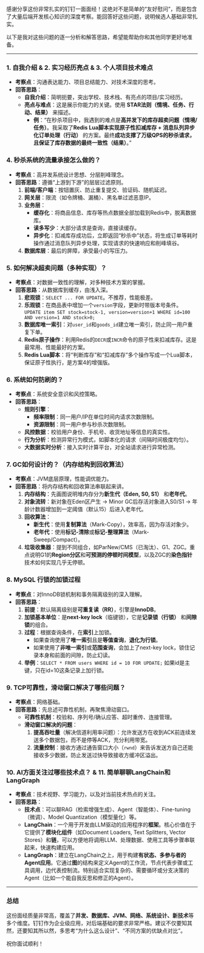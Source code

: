 感谢分享这份非常扎实的钉钉一面面经！这绝对不是简单的“友好慰问”，而是包含了大量后端开发核心知识的深度考察。能回答好这些问题，说明候选人基础非常扎实。

以下是我对这些问题的逐一分析和解答思路，希望能帮助你和其他同学更好地准备。

---

### **1. 自我介绍 & 2. 实习经历亮点 & 3. 个人项目技术难点**

*   **考察点**：沟通表达能力、项目总结能力、对技术深度的思考。
*   **回答思路**：
    *   **自我介绍**：简明扼要，突出学校、技术栈、有亮点的项目/实习经历。
    *   **亮点与难点**：这是展示你能力的关键。使用 **STAR法则（情境、任务、行动、结果）** 来描述。
        *   **例**：“在秒杀项目中，我遇到的难点是**高并发下的库存超卖问题（情境/任务）**。我采取了**Redis Lua脚本实现原子性扣减库存 + 消息队列异步化订单处理（行动）** 的方案。最终**成功支撑了万级QPS的秒杀请求，且保证了库存数据的最终一致性（结果）**。”

### **4. 秒杀系统的流量承接怎么做的？**

*   **考察点**：高并发系统设计思想、分层削峰理念。
*   **回答思路**：遵循“上游到下游”的层层过滤原则。
    1.  **前端/客户端**：按钮置灰、防止重复提交、验证码、随机延迟。
    2.  **网关层**：限流（如令牌桶、漏桶）、黑名单过滤恶意IP。
    3.  **业务层**：
        *   **缓存化**：将商品信息、库存等热点数据全部加载到Redis中，脱离数据库。
        *   **读多写少**：大部分请求是查询，直接读缓存。
        *   **异步化**：扣减库存成功后，立即返回“秒杀中”状态，将生成订单等耗时操作通过消息队列异步处理，实现请求的快速响应和削峰填谷。
    4.  **数据库层**：最后的屏障，承受最小的写压力。

### **5. 如何解决超卖问题（多种实现）？**

*   **考察点**：对数据一致性的理解，对多种技术方案的掌握。
*   **回答思路**：从数据库到缓存，由浅入深。
    1.  **悲观锁**：`SELECT ... FOR UPDATE`。不推荐，性能极差。
    2.  **乐观锁**：在商品表中增加一个`version`字段，更新时带版本号条件。`UPDATE item SET stock=stock-1, version=version+1 WHERE id=100 AND version=1 AND stock>0;`
    3.  **数据库唯一索引**：对`user_id`和`goods_id`建立唯一索引，防止同一用户重复下单。
    4.  **Redis原子操作**：利用Redis的`DECR`或`INCR`命令的原子性来扣减库存。这是最常用、性能最好的方案。
    5.  **Redis Lua脚本**：将“判断库存”和“扣减库存”多个操作写成一个Lua脚本，保证原子性执行，是方案4的增强版。

### **6. 系统如何防刷的？**

*   **考察点**：系统安全意识和风控策略。
*   **回答思路**：
    *   **规则引擎**：
        *   **频率限制**：同一用户/IP在单位时间内请求次数限制。
        *   **资源限制**：同一用户参与秒杀次数限制。
    *   **风控数据**：校验用户身份、手机号、收货地址等信息的真实性。
    *   **行为分析**：检测异常行为模式，如脚本化的请求（间隔时间极度均匀）。
    *   **大数据实时分析**：接入实时计算平台，对全站请求进行异常检测。

### **7. GC如何设计的？（内存结构到回收算法）**

*   **考察点**：JVM底层原理，性能调优能力。
*   **回答思路**：将内存结构和回收算法串联起来讲。
    1.  **内存结构**：先画图说明堆内存分为**新生代（Eden, S0, S1）** 和**老年代**。
    2.  **对象流转**：新对象在Eden区产生 -> Minor GC后存活对象进入S0/S1 -> 年龄计数器增加到一定阈值（默认15）后进入老年代。
    3.  **回收算法**：
        *   **新生代**：使用**复制算法**（Mark-Copy），效率高，因为存活对象少。
        *   **老年代**：使用**标记-清除**或**标记-整理算法**（Mark-Sweep/Compact）。
    4.  **垃圾收集器**：提到不同组合，如ParNew/CMS（已淘汰）、G1、ZGC。重点说明G1的**Region分区**和**可预测的停顿时间模型**，以及ZGC的**染色指针**技术如何实现几乎无停顿。

### **8. MySQL 行锁的加锁过程**

*   **考察点**：对InnoDB锁机制和事务隔离级别的深入理解。
*   **回答思路**：
    1.  **前提**：默认隔离级别是**可重复读（RR）**，引擎是**InnoDB**。
    2.  **加锁基本单位**：是**next-key lock**（临键锁），它是**记录锁（行锁）** 和**间隙锁**的组合。
    3.  **过程**：根据查询条件，在**索引**上加锁。
        *   如果查询使用了**唯一索引**且是**等值查询**，**退化为行锁**。
        *   如果使用了**非唯一索引**或**范围查询**，会加上了next-key lock，锁住记录本身和前面的间隙，防止幻读。
    4.  **举例**：`SELECT * FROM users WHERE id = 10 FOR UPDATE;` 如果id是主键，只在id=10这条记录上加行锁。

### **9. TCP可靠性，滑动窗口解决了哪些问题？**

*   **考察点**：网络基础。
*   **回答思路**：先总述可靠性机制，再聚焦滑动窗口。
    *   **可靠性机制**：校验和、序列号/确认应答、超时重传、连接管理。
    *   **滑动窗口解决的问题**：
        1.  **提高吞吐量**（解决信道利用率问题）：允许发送方在收到ACK前连续发送多个数据包，而不是停等ACK，充分利用带宽。
        2.  **流量控制**：接收方通过通告窗口大小（`rwnd`）来告诉发送方自己还能接收多少数据，防止发送过快导致接收方缓冲区溢出。

### **10. AI方面关注过哪些技术点？ & 11. 简单聊聊LangChain和LangGraph**

*   **考察点**：技术视野、学习能力，以及对当前技术热点的关注。
*   **回答思路**：
    *   **技术点**：可以聊RAG（检索增强生成）、Agent（智能体）、Fine-tuning（微调）、Model Quantization（模型量化）等。
    *   **LangChain**：一个用于开发由LLM驱动的应用程序的**框架**。核心价值在于它提供了**模块化组件**（如Document Loaders, Text Splitters, Vector Stores）和**链**，可以方便地将调用LLM、处理数据、使用工具等步骤串联起来，快速构建应用。
    *   **LangGraph**：建立在LangChain之上，用于构建**有状态、多参与者的Agent应用**。它通过**图**的结构来定义Agent的工作流，节点代表步骤或工具调用，边代表控制流。特别适合实现复杂的、需要循环或分支决策的Agent（比如一个能自我反思和修正的Agent）。

---

### **总结**

这份面经质量非常高，覆盖了**并发、数据库、JVM、网络、系统设计、新技术**等多个维度。钉钉作为企业级应用，对后端基础的要求非常严格。建议不仅要知其然，还要知其所以然，多思考“为什么这么设计”、“不同方案的优缺点对比”。

祝你面试顺利！
